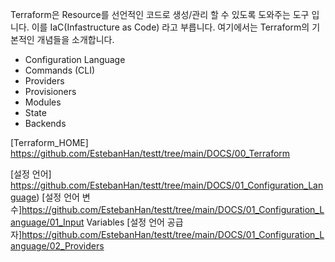 Terraform은 Resource를 선언적인 코드로 생성/관리 할 수 있도록 도와주는 도구 입니다. 이를 IaC(Infastructure as Code) 라고 부릅니다.
여기에서는 Terraform의 기본적인 개념들을 소개합니다.

* Configuration Language
* Commands (CLI)
* Providers
* Provisioners
* Modules
* State
* Backends


[Terraform_HOME] https://github.com/EstebanHan/testt/tree/main/DOCS/00_Terraform

[설정 언어] https://github.com/EstebanHan/testt/tree/main/DOCS/01_Configuration_Language)
[설정 언어 변수]https://github.com/EstebanHan/testt/tree/main/DOCS/01_Configuration_Language/01_Input Variables
[설정 언어 공급자]https://github.com/EstebanHan/testt/tree/main/DOCS/01_Configuration_Language/02_Providers
